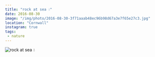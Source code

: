```yaml
---
title: "rock at sea 💧"
date: 2016-08-30
image: "/img/photo/2016-08-30-3f71aaab48ec96b98d67a3e7f65e27c3.jpg"
location: "Cornwall"
instagram: true
tags:
 - nature
---
```


![rock at sea 💧](/img/photo/2016-08-30-3f71aaab48ec96b98d67a3e7f65e27c3.jpg)
